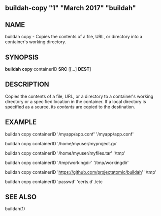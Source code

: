 ## buildah-copy "1" "March 2017" "buildah"

## NAME
buildah copy - Copies the contents of a file, URL, or directory into a container's working directory.

## SYNOPSIS
**buildah** **copy** containerID **SRC** [[...] **DEST**]

## DESCRIPTION
Copies the contents of a file, URL, or a directory to a container's working
directory or a specified location in the container.  If a local directory is
specified as a source, its *contents* are copied to the destination.

## EXAMPLE

buildah copy containerID '/myapp/app.conf' '/myapp/app.conf'

buildah copy containerID '/home/myuser/myproject.go'

buildah copy containerID '/home/myuser/myfiles.tar' '/tmp'

buildah copy containerID '/tmp/workingdir' '/tmp/workingdir'

buildah copy containerID 'https://github.com/projectatomic/buildah' '/tmp'

buildah copy containerID 'passwd' 'certs.d' /etc

## SEE ALSO
buildah(1)
